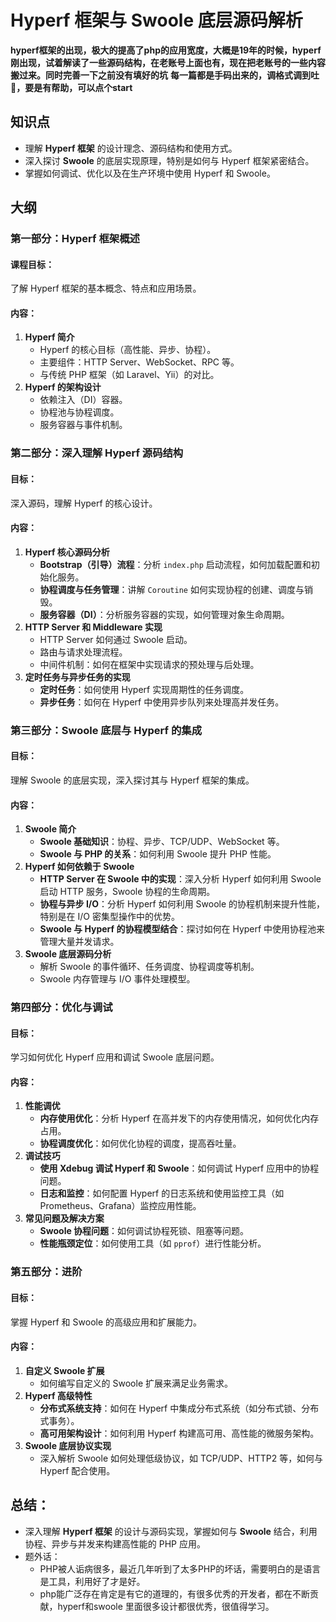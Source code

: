 # Hyperf 框架与 Swoole 底层源码解析
**hyperf框架的出现，极大的提高了php的应用宽度，大概是19年的时候，hyperf刚出现，试着解读了一些源码结构，在老账号上面也有，现在把老账号的一些内容搬过来。同时完善一下之前没有填好的坑**
**每一篇都是手码出来的，调格式调到吐🤮，要是有帮助，可以点个start**

## 知识点
- 理解 **Hyperf 框架** 的设计理念、源码结构和使用方式。
- 深入探讨 **Swoole** 的底层实现原理，特别是如何与 Hyperf 框架紧密结合。
- 掌握如何调试、优化以及在生产环境中使用 Hyperf 和 Swoole。

## 大纲

### 第一部分：Hyperf 框架概述
#### 课程目标：
了解 Hyperf 框架的基本概念、特点和应用场景。

#### 内容：
1. **Hyperf 简介**
    - Hyperf 的核心目标（高性能、异步、协程）。
    - 主要组件：HTTP Server、WebSocket、RPC 等。
    - 与传统 PHP 框架（如 Laravel、Yii）的对比。
2. **Hyperf 的架构设计**
    - 依赖注入（DI）容器。
    - 协程池与协程调度。
    - 服务容器与事件机制。

### 第二部分：深入理解 Hyperf 源码结构
#### 目标：
深入源码，理解 Hyperf 的核心设计。

#### 内容：
1. **Hyperf 核心源码分析**
    - **Bootstrap（引导）流程**：分析 `index.php` 启动流程，如何加载配置和初始化服务。
    - **协程调度与任务管理**：讲解 `Coroutine` 如何实现协程的创建、调度与销毁。
    - **服务容器（DI）**：分析服务容器的实现，如何管理对象生命周期。
2. **HTTP Server 和 Middleware 实现**
    - HTTP Server 如何通过 Swoole 启动。
    - 路由与请求处理流程。
    - 中间件机制：如何在框架中实现请求的预处理与后处理。
3. **定时任务与异步任务的实现**
    - **定时任务**：如何使用 Hyperf 实现周期性的任务调度。
    - **异步任务**：如何在 Hyperf 中使用异步队列来处理高并发任务。

### 第三部分：Swoole 底层与 Hyperf 的集成
#### 目标：
理解 Swoole 的底层实现，深入探讨其与 Hyperf 框架的集成。

#### 内容：
1. **Swoole 简介**
    - **Swoole 基础知识**：协程、异步、TCP/UDP、WebSocket 等。
    - **Swoole 与 PHP 的关系**：如何利用 Swoole 提升 PHP 性能。
2. **Hyperf 如何依赖于 Swoole**
    - **HTTP Server 在 Swoole 中的实现**：深入分析 Hyperf 如何利用 Swoole 启动 HTTP 服务，Swoole 协程的生命周期。
    - **协程与异步 I/O**：分析 Hyperf 如何利用 Swoole 的协程机制来提升性能，特别是在 I/O 密集型操作中的优势。
    - **Swoole 与 Hyperf 的协程模型结合**：探讨如何在 Hyperf 中使用协程池来管理大量并发请求。
3. **Swoole 底层源码分析**
    - 解析 Swoole 的事件循环、任务调度、协程调度等机制。
    - Swoole 内存管理与 I/O 事件处理模型。

### 第四部分：优化与调试
#### 目标：
学习如何优化 Hyperf 应用和调试 Swoole 底层问题。

#### 内容：
1. **性能调优**
    - **内存使用优化**：分析 Hyperf 在高并发下的内存使用情况，如何优化内存占用。
    - **协程调度优化**：如何优化协程的调度，提高吞吐量。
2. **调试技巧**
    - **使用 Xdebug 调试 Hyperf 和 Swoole**：如何调试 Hyperf 应用中的协程问题。
    - **日志和监控**：如何配置 Hyperf 的日志系统和使用监控工具（如 Prometheus、Grafana）监控应用性能。
3. **常见问题及解决方案**
    - **Swoole 协程问题**：如何调试协程死锁、阻塞等问题。
    - **性能瓶颈定位**：如何使用工具（如 `pprof`）进行性能分析。


### 第五部分：进阶
#### 目标：
掌握 Hyperf 和 Swoole 的高级应用和扩展能力。

#### 内容：
1. **自定义 Swoole 扩展**
    - 如何编写自定义的 Swoole 扩展来满足业务需求。
2. **Hyperf 高级特性**
    - **分布式系统支持**：如何在 Hyperf 中集成分布式系统（如分布式锁、分布式事务）。
    - **高可用架构设计**：如何利用 Hyperf 构建高可用、高性能的微服务架构。
3. **Swoole 底层协议实现**
    - 深入解析 Swoole 如何处理低级协议，如 TCP/UDP、HTTP2 等，如何与 Hyperf 配合使用。

## 总结：
- 深入理解 **Hyperf 框架** 的设计与源码实现，掌握如何与 **Swoole** 结合，利用协程、异步与并发来构建高性能的 PHP 应用。
- 题外话：
  - PHP被人诟病很多，最近几年听到了太多PHP的坏话，需要明白的是语言是工具，利用好了才是好。
  - php能广泛存在肯定是有它的道理的，有很多优秀的开发者，都在不断贡献，hyperf和swoole 里面很多设计都很优秀，很值得学习。

